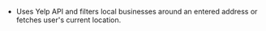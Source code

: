- Uses Yelp API and filters local businesses around an entered address or fetches user's current location. 
